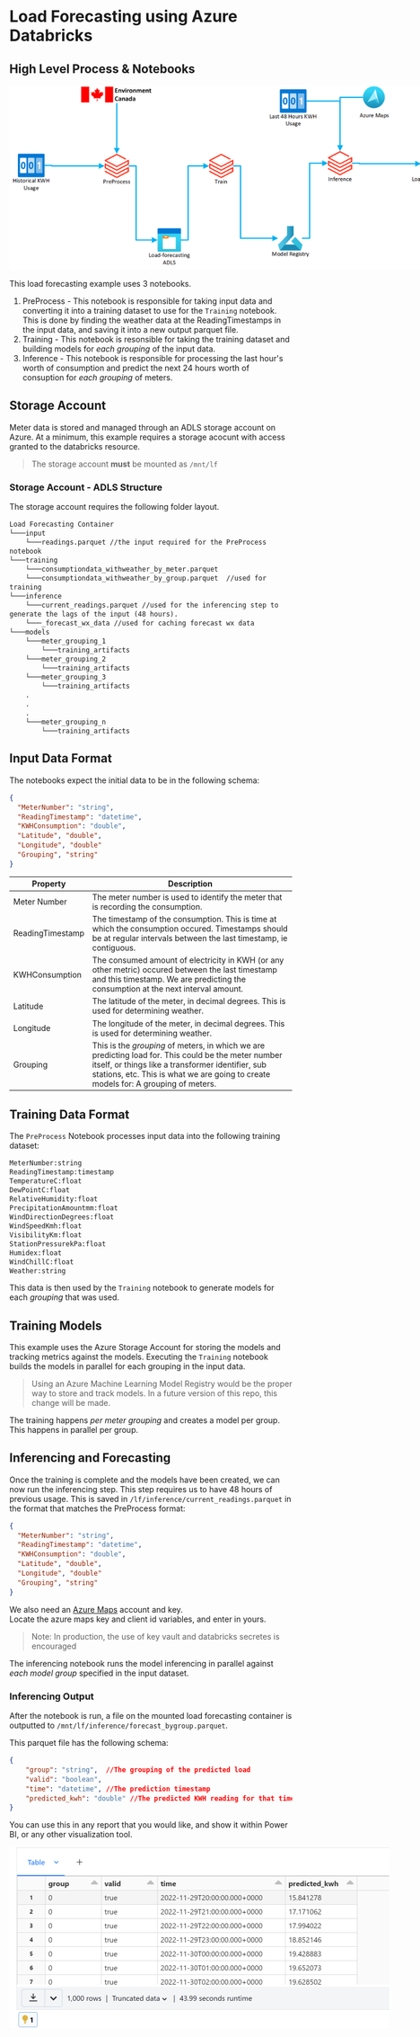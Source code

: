 # Load Forecasting using Azure Databricks

## High Level Process & Notebooks


<img src="img/architecturelf.png" style="max-width:800px;"/>


This load forecasting example uses 3 notebooks. 

1. PreProcess - This notebook is responsible for taking input data and converting it into a training dataset to use for the ```Training``` notebook.  This is done by finding the weather data at the ReadingTimestamps in the input data, and saving it into a new output parquet file. 
2. Training - This notebook is resonsible for taking the training dataset and building models for *each grouping* of the input data. 
3. Inference - This notebook is responsible for processing the last hour's worth of consumption and predict the next 24 hours worth of consuption for *each grouping* of meters.  

## Storage Account
Meter data is stored and managed through an ADLS storage account on Azure. 
At a minimum, this example requires a storage acocunt with  access granted to the databricks resource.

> The storage account **must** be mounted as ```/mnt/lf```

### Storage Account - ADLS Structure
The storage account requires the following folder layout. 

```
Load Forecasting Container
└───input
    └───readings.parquet //the input required for the PreProcess notebook
└───training
    └───consumptiondata_withweather_by_meter.parquet
    └───consumptiondata_withweather_by_group.parquet  //used for training
└───inference
    └───current_readings.parquet //used for the inferencing step to generate the lags of the input (48 hours).
    └───_forecast_wx_data //used for caching forecast wx data
└───models 
    └───meter_grouping_1
        └───training_artifacts
    └───meter_grouping_2
        └───training_artifacts
    └───meter_grouping_3
        └───training_artifacts
    .
    .
    .
    └───meter_grouping_n  
        └───training_artifacts
```

## Input Data Format

The notebooks expect the initial data to be in the following schema:

```json
{
  "MeterNumber": "string",
  "ReadingTimestamp": "datetime",
  "KWHConsumption": "double",
  "Latitude", "double",
  "Longitude", "double"
  "Grouping", "string"
}
```

| Property | Description |
|----------|-------------|
| Meter Number | The meter number is used to identify the meter that is  recording the consumption. |
| ReadingTimestamp | The timestamp of the consumption.  This is time at which the consumption occured.  Timestamps should be at regular intervals between the last timestamp, ie contiguous. |
| KWHConsumption | The consumed amount of electricity in KWH (or any other metric) occured between the last timestamp and this timestamp.  We are predicting the consumption at the next interval amount. |
| Latitude | The latitude of the meter, in decimal degrees.  This is used for determining weather. |
| Longitude | The longitude of the meter, in decimal degrees.  This is used for determining weather. |
| Grouping | This is the *grouping* of meters, in which we are predicting load for.  This could be the meter number itself, or things like a transformer identifier, sub stations, etc.  This is what we are going to create models for: A grouping of meters. |


## Training Data Format

The ```PreProcess``` Notebook processes input data into the following training dataset: 
```
MeterNumber:string
ReadingTimestamp:timestamp
TemperatureC:float
DewPointC:float
RelativeHumidity:float
PrecipitationAmountmm:float
WindDirectionDegrees:float
WindSpeedKmh:float
VisibilityKm:float
StationPressurekPa:float
Humidex:float
WindChillC:float
Weather:string
```

This data is then used by the ```Training``` notebook to generate models for each *grouping* that was used. 

## Training Models

This example uses the Azure Storage Account for storing the models and tracking metrics against the models. 
Executing the ```Training``` notebook builds the models in parallel for each grouping in the input data. 

> Using an Azure Machine Learning Model Registry would be the proper way to store and track models.  In a future version of this repo, this change will be made. 

The training happens *per meter grouping* and creates a model per group.  This happens in parallel per group. 

## Inferencing and Forecasting
Once the training is complete and the models have been created, we can now run the inferencing step.  This step requires us to have 48 hours of previous usage. This is saved in ```/lf/inference/current_readings.parquet``` in the format that matches the PreProcess format:

```json
{
  "MeterNumber": "string",
  "ReadingTimestamp": "datetime",
  "KWHConsumption": "double",
  "Latitude", "double",
  "Longitude", "double"
  "Grouping", "string"
}
```

We also need an [Azure Maps](https://azure.microsoft.com/en-us/products/azure-maps/#azuremaps-overview) account and key.  
Locate the azure maps key and client id variables, and enter in yours. 

> Note: In production, the use of key vault and databricks secretes is encouraged

The inferencing notebook runs the model inferencing in parallel against *each model group* specified in the input dataset. 

### Inferencing Output

After the notebook is run, a file on the mounted load forecasting container is outputted to ```/mnt/lf/inference/forecast_bygroup.parquet```. 

 This parquet file has the following schema: 

```json
{
    "group": "string",  //The grouping of the predicted load
    "valid": "boolean", 
    "time": "datetime", //The prediction timestamp
    "predicted_kwh": "double" //The predicted KWH reading for that timestamp
}
```

You can use this in any report that you would like, and show it within Power BI, or any other visualization tool. 

<img src="img/loadforecastoutput.png" style="max-width:800px;"/>